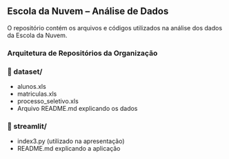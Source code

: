 ## Escola da Nuvem – Análise de Dados

O repositório contém os arquivos e códigos utilizados na análise dos dados da Escola da Nuvem.

### Arquitetura de Repositórios da Organização

### 📁 dataset/
- alunos.xls
- matriculas.xls
- processo_seletivo.xls
- Arquivo README.md explicando os dados 

### 📁 streamlit/
- index3.py (utilizado na apresentação)
- README.md explicando a aplicação
